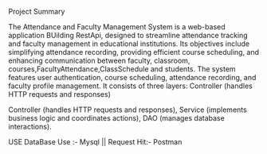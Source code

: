 Project Summary


The Attendance and Faculty Management System is a web-based application BUilding RestApi,
designed to streamline attendance tracking and faculty management in educational institutions.
Its objectives include simplifying attendance recording, providing efficient course scheduling, 
and enhancing communication between faculty, classroom, courses,FacultyAttendance,ClassSchedule and students.
The system features user authentication, course scheduling, attendance recording,
and faculty profile management. 
It consists of three layers: Controller (handles HTTP requests and responses)

Controller (handles HTTP requests and responses), 
Service (implements business logic and coordinates actions), 
DAO (manages database interactions).

USE
DataBase Use :- Mysql ||
Request Hit:- Postman 
